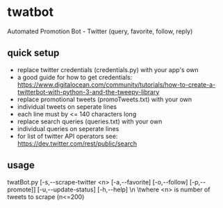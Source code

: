 # twatbot
Automated Promotion Bot - Twitter (query, favorite, follow, reply)

## quick setup
- replace twitter credentials (credentials.py) with your app's own
 - a good guide for how to get credentials: https://www.digitalocean.com/community/tutorials/how-to-create-a-twitterbot-with-python-3-and-the-tweepy-library
- replace promotional tweets (promoTweets.txt) with your own
 - individual tweets on seperate lines
 - each line must by <= 140 characters long
- replace search queries (queries.txt) with your own
 - individual queries on seperate lines
 - for list of twitter API operators see: https://dev.twitter.com/rest/public/search

## usage
twatBot.py [-s,--scrape-twitter \<n\> [-a,--favorite] [-o,--follow] [-p,--promote]] [-u,--update-status] [-h,--help] \n
\twhere \<n\> is number of tweets to scrape (n\<=200)
